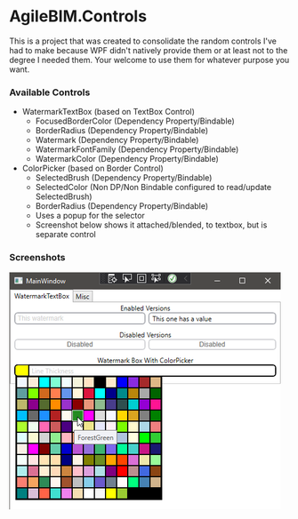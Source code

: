 # AgileBIM.Controls
This is a project that was created to consolidate the random controls I've had to make because WPF didn't natively provide them or at least not to the degree I needed them. Your welcome to use them for whatever purpose you want.

### Available Controls

- WatermarkTextBox (based on TextBox Control)
  - FocusedBorderColor (Dependency Property/Bindable)
  - BorderRadius (Dependency Property/Bindable)
  - Watermark (Dependency Property/Bindable)
  - WatermarkFontFamily (Dependency Property/Bindable)
  - WatermarkColor (Dependency Property/Bindable)
- ColorPicker (based on Border Control)
  - SelectedBrush (Dependency Property/Bindable)
  - SelectedColor (Non DP/Non Bindable configured to read/update SelectedBrush)
  - BorderRadius (Dependency Property/Bindable)
  - Uses a popup for the selector
  - Screenshot below shows it attached/blended, to textbox, but is separate control


### Screenshots

![](images/controls1.png)
